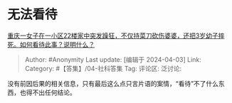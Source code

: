 # 无法看待
[重庆一女子在一小区22楼家中突发躁狂，不仅持菜刀砍伤婆婆，还把3岁幼子摔死。如何看待此事？说明什么？](https://www.zhihu.com/question/651148743/answer/3453439026)

> Author: #Anonymity
> Last update: [编辑于 2024-04-03]
> Link:
> Category: #【答集】/04-社科答集 
> Tag: 
> 评论区:
> 泛讨论:

没有前因后果的相关信息，只有最后这么点只言片语的案情，“看待”不了什么东西，也得不出任何结论。